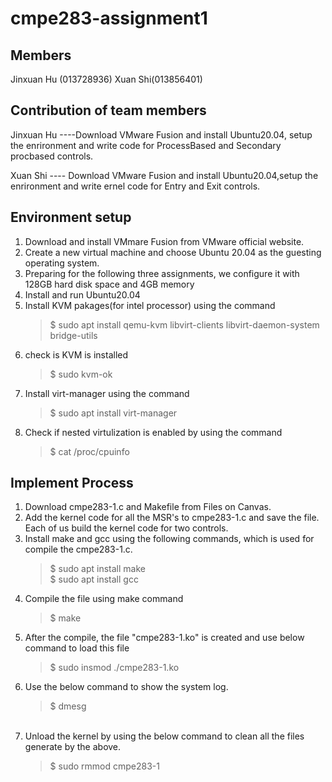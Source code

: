 # cmpe283-assignment1

## Members
Jinxuan Hu (013728936) Xuan Shi(013856401)

## Contribution of team members
Jinxuan Hu ----Download VMware Fusion and install Ubuntu20.04, setup the enrironment and write code for ProcessBased and Secondary procbased controls.

Xuan Shi ---- Download VMware Fusion and install Ubuntu20.04,setup the enrironment  and write ernel code for Entry and Exit controls.

## Environment setup
1. Download and install VMmare Fusion from VMware official website.
2. Create a new virtual machine and choose Ubuntu 20.04 as the guesting operating system.
3. Preparing for the following three assignments, we configure it with 128GB hard disk space and 4GB memory
4. Install and run Ubuntu20.04 
5. Install KVM pakages(for intel processor) using the command
	> $ sudo apt install qemu-kvm libvirt-clients libvirt-daemon-system bridge-utils
6. check is KVM is installed
	> $ sudo kvm-ok
8. Install virt-manager using the command
	> $ sudo apt install virt-manager
9. Check if nested virtulization is enabled by using the command
	> $ cat /proc/cpuinfo

## Implement Process
1. Download cmpe283-1.c and Makefile from Files on Canvas.
2. Add the kernel code for all the MSR's to cmpe283-1.c and save the file.  Each of us build the kernel code for two controls.
3. Install make and gcc using the following commands, which is used for compile the cmpe283-1.c.
	> $ sudo apt install make         
	> $ sudo apt install gcc
2. Compile the file using make command
	> $ make
3. After the compile, the file "cmpe283-1.ko" is created and use below command to load this file
	> $ sudo insmod ./cmpe283-1.ko
4. Use the below command to show the system log. 
	> $ dmesg
  	<image src = "">
  	<image src = "">
  	<image src = "">
5. Unload the kernel by using the below command to clean all the files generate by the above.                                                           
	> $ sudo rmmod cmpe283-1
